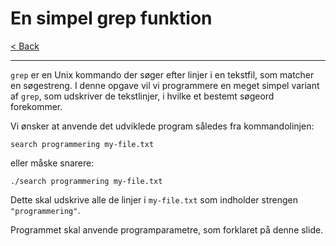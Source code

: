 # En simpel grep funktion

[< Back](../README.md)

---

`grep` er en Unix kommando der søger efter linjer i en tekstfil, som matcher en søgestreng. I denne opgave vil vi programmere en meget simpel variant af `grep`, som udskriver de tekstlinjer, i hvilke et bestemt søgeord forekommer.

Vi ønsker at anvende det udviklede program således fra kommandolinjen:

```unix
search programmering my-file.txt
```

eller måske snarere:

```unix
./search programmering my-file.txt
```

Dette skal udskrive alle de linjer i `my-file.txt` som indholder strengen `"programmering"`.

Programmet skal anvende programparametre, som forklaret på denne slide.
